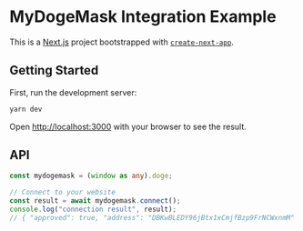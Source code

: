 # MyDogeMask Integration Example

This is a [Next.js](https://nextjs.org/) project bootstrapped with [`create-next-app`](https://github.com/vercel/next.js/tree/canary/packages/create-next-app).

## Getting Started

First, run the development server:

```bash
yarn dev
```

Open [http://localhost:3000](http://localhost:3000) with your browser to see the result.

## API

```typescript
const mydogemask = (window as any).doge;

// Connect to your website
const result = await mydogemask.connect();
console.log("connection result", result);
// { "approved": true, "address": "DBKwBLEDY96jBtx1xCmjfBzp9FrNCWxnmM" }
```
